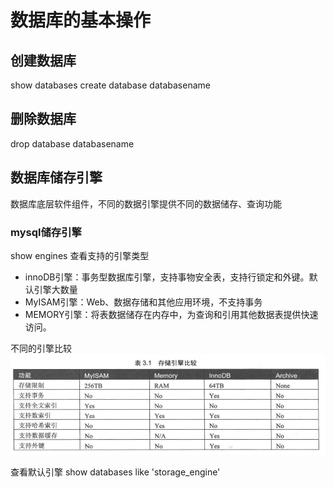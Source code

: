 # 数据库的基本操作

## 创建数据库
show databases
create database databasename

## 删除数据库
drop database databasename

## 数据库储存引擎
数据库底层软件组件，不同的数据引擎提供不同的数据储存、查询功能

### mysql储存引擎
show engines 查看支持的引擎类型

* innoDB引擎：事务型数据库引擎，支持事物安全表，支持行锁定和外键。默认引擎大数量
* MyISAM引擎：Web、数据存储和其他应用环境，不支持事务
* MEMORY引擎：将表数据储存在内存中，为查询和引用其他数据表提供快速访问。

不同的引擎比较
![](pictures/储存引擎比较.png)

查看默认引擎
show databases like 'storage_engine'